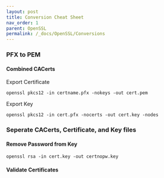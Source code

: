```yaml
---
layout: post
title: Conversion Cheat Sheet
nav_order: 1
parent: OpenSSL
permalink: /_docs/OpenSSL/Conversions
---
```

### PFX to PEM
#### Combined CACerts
  Export Certificate
  ```
  openssl pkcs12 -in certname.pfx -nokeys -out cert.pem
  ```
  Export Key
  ```
  openssl pkcs12 -in cert.pfx -nocerts -out cert.key -nodes
  ```
### Seperate CACerts, Certificate, and Key files

#### Remove Password from Key
```
openssl rsa -in cert.key -out certnopw.key 
```
#### Validate Certificates
